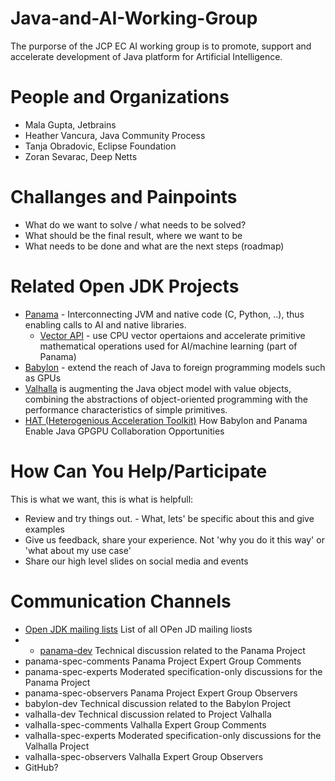 # Java-and-AI-Working-Group
The purporse of the JCP EC AI working group is to promote, support and accelerate development of Java platform for Artificial Intelligence.

# People and Organizations

* Mala Gupta, Jetbrains
* Heather Vancura, Java Community Process
* Tanja Obradovic, Eclipse Foundation
* Zoran Sevarac, Deep Netts

# Challanges and Painpoints

* What do we want to solve / what needs to be solved?
* What should be the final result, where we want to be
* What needs to be done and what are the next steps (roadmap)

# Related Open JDK Projects

* [Panama](https://openjdk.org/projects/panama/) - Interconnecting JVM and native code (C, Python, ..), thus enabling calls to AI and native libraries.
    * [Vector API](https://openjdk.org/jeps/469) - use CPU vector opertaions and accelerate primitive mathematical operations used for AI/machine learning (part of Panama)
* [Babylon](https://openjdk.org/projects/babylon/) - extend the reach of Java to foreign programming models such as GPUs
* [Valhalla](https://openjdk.org/projects/valhalla/) is augmenting the Java object model with value objects, combining the abstractions of object-oriented programming with the performance characteristics of simple primitives.
* [HAT (Heterogenious Acceleration Toolkit)](https://cr.openjdk.org/~psandoz/conferences/2024-JVMLS/JAVA_BABYLON_HAT-JVMLS-24-08-05.pdf) How Babylon and Panama Enable Java GPGPU Collaboration Opportunities

# How Can You Help/Participate

This is what we want, this is what is helpfull:

* Review and try things out. - What, lets' be specific about this and give examples
* Give us feedback, share your experience. Not 'why you do it this way' or 'what about my use case'
* Share our high level slides on social media and events

# Communication Channels

* [Open JDK mailing lists](https://mail.openjdk.org/mailman/listinfo) List of all OPen JD mailing liosts
* * [panama-dev](https://mail.openjdk.org/mailman/listinfo/panama-dev) Technical discussion related to the Panama Project
* panama-spec-comments 	Panama Project Expert Group Comments
* panama-spec-experts 	Moderated specification-only discussions for the Panama Project
* panama-spec-observers 	Panama Project Expert Group Observers
* babylon-dev 	Technical discussion related to the Babylon Project
* valhalla-dev 	Technical discussion related to Project Valhalla
* valhalla-spec-comments 	Valhalla Expert Group Comments
* valhalla-spec-experts 	Moderated specification-only discussions for the Valhalla Project
* valhalla-spec-observers 	Valhalla Expert Group Observers
* GitHub?


